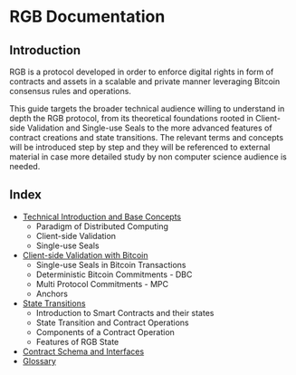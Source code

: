# RGB Documentation

## Introduction
RGB is a protocol developed in order to enforce digital rights in form of contracts and assets in a scalable and private manner leveraging Bitcoin consensus rules and operations.

This guide targets the broader technical audience willing to understand in depth the RGB protocol, from its theoretical foundations rooted in Client-side Validation and Single-use Seals to the more advanced features of contract creations and state transitions. The relevant terms and concepts will be introduced step by step and they will be referenced to external material in case more detailed study by non computer science audience is needed.

## Index

* [Technical Introduction and Base Concepts](intro-tech.md)
    * Paradigm of Distributed Computing
    * Client-side Validation
    * Single-use Seals
* [Client-side Validation with Bitcoin](csv-w-btc.md)
   * Single-use Seals in Bitcoin Transactions
   * Deterministic Bitcoin Commitments - DBC
   * Multi Protocol Commitments - MPC
   * Anchors
* [State Transitions](state-transitions.md)
   * Introduction to Smart Contracts and their states
   * State Transition and Contract Operations
   * Components of a Contract Operation
   * Features of RGB State
* [Contract Schema and Interfaces](schema-interface.md)  
* [Glossary](terminology/glossary.md)
